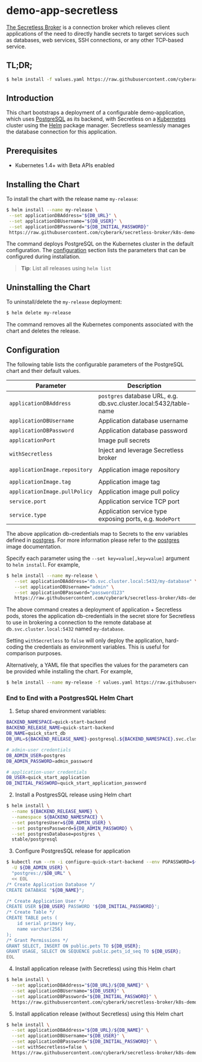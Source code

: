 # demo-app-secretless

[The Secretless Broker](https://github.com/cyberark/secretless-broker) is a connection broker which relieves client applications of the need to directly handle secrets to target services such as databases, web services, SSH connections, or any other TCP-based service.

## TL;DR;

```bash
$ helm install -f values.yaml https://raw.githubusercontent.com/cyberark/secretless-broker/k8s-demo-helm-chart/demos/k8s-demo/chart/demo-app-secretless-0.1.0.tgz
```

## Introduction

This chart bootstraps a deployment of a configurable demo-application, which uses [PostgreSQL](https://github.com/docker-library/postgres) as its backend, with Secretless on a [Kubernetes](http://kubernetes.io) cluster using the [Helm](https://helm.sh) package manager. Secretless seamlessly manages the database connection for this application.

## Prerequisites

- Kubernetes 1.4+ with Beta APIs enabled

## Installing the Chart

To install the chart with the release name `my-release`:

```bash
$ helm install --name my-release \
 --set applicationDBAddress="${DB_URL}" \
 --set applicationDBUsername="${DB_USER}" \
 --set applicationDBPassword="${DB_INITIAL_PASSWORD}"
 https://raw.githubusercontent.com/cyberark/secretless-broker/k8s-demo-helm-chart/demos/k8s-demo/chart/demo-app-secretless-0.1.0.tgz
```

The command deploys PostgreSQL on the Kubernetes cluster in the default configuration. The [configuration](#configuration) section lists the parameters that can be configured during installation.

> **Tip**: List all releases using `helm list`

## Uninstalling the Chart

To uninstall/delete the `my-release` deployment:

```bash
$ helm delete my-release
```

The command removes all the Kubernetes components associated with the chart and deletes the release.

## Configuration

The following table lists the configurable parameters of the PostgreSQL chart and their default values.

| Parameter                     | Description                                     | Default                                                    |
| -----------------------       | ---------------------------------------------   | ---------------------------------------------------------- |
| `applicationDBAddress`        | `postgres` database URL, e.g. db.svc.cluster.local:5432/table-name | `nil` (required)                                           |
| `applicationDBUsername`       | Application database username                   | `nil` (required)                                           |
| `applicationDBPassword`       | Application database password                   | `nil` (required)                                           |
| `applicationPort`             | Image pull secrets                              | `nil` (required)                                           |
| `withSecretless`              | Inject and leverage Secretless broker           | `true`                                                     |
| `applicationImage.repository` | Application image repository                    | `cyberark/demo-app`                                        |
| `applicationImage.tag`        | Application image tag                           | `latest`                                                   |
| `applicationImage.pullPolicy` | Application image pull policy                   | `IfNotPresent`                                             |
| `service.port`                | Application service TCP port                    | `80`                                                       |
| `service.type`                | Application service type exposing ports, e.g. `NodePort`| `ClusterIP`                                                |

The above application db-credentials map to Secrets to the env variables defined in [postgres](http://github.com/docker-library/postgres). For more information please refer to the [postgres](http://github.com/docker-library/postgres) image documentation.

Specify each parameter using the `--set key=value[,key=value]` argument to `helm install`. For example,

```bash
$ helm install --name my-release \
   --set applicationDBAddress="db.svc.cluster.local:5432/my-database" \
   --set applicationDBUsername="admin" \
   --set applicationDBPassword="password123"
   https://raw.githubusercontent.com/cyberark/secretless-broker/k8s-demo-helm-chart/demos/k8s-demo/chart/demo-app-secretless-0.1.0.tgz
```

The above command creates a deployment of application + Secretless pods, stores the application db-credentials in the secret store for Secretless to use in brokering a connection to the remote database at `db.svc.cluster.local:5432`  named `my-database`.

Setting `withSecretless` to `false` will only deploy the application, hard-coding the credentials as environment variables. This is useful for comparison purposes.

Alternatively, a YAML file that specifies the values for the parameters can be provided while installing the chart. For example,

```bash
$ helm install --name my-release -f values.yaml https://raw.githubusercontent.com/cyberark/secretless-broker/k8s-demo-helm-chart/demos/k8s-demo/chart/demo-app-secretless-0.1.0.tgz
```

### End to End with a PostgresSQL Helm Chart

1. Setup shared environment variables:
```bash
BACKEND_NAMESPACE=quick-start-backend
BACKEND_RELEASE_NAME=quick-start-backend
DB_NAME=quick_start_db
DB_URL=${BACKEND_RELEASE_NAME}-postgresql.${BACKEND_NAMESPACE}.svc.cluster.local:5432 # CHANGE to reflect endpoint exposed by db service

# admin-user credentials
DB_ADMIN_USER=postgres
DB_ADMIN_PASSWORD=admin_password

# application-user credentials
DB_USER=quick_start_application
DB_INITIAL_PASSWORD=quick_start_application_password
```

2. Install a PostgresSQL release using Helm chart
```bash
$ helm install \
  --name ${BACKEND_RELEASE_NAME} \
  --namespace ${BACKEND_NAMESPACE} \
  --set postgresUser=${DB_ADMIN_USER} \
  --set postgresPassword=${DB_ADMIN_PASSWORD} \
  --set postgresDatabase=postgres \
  stable/postgresql
```

3. Configure PostgresSQL release for application 
```bash
$ kubectl run --rm -i configure-quick-start-backend --env PGPASSWORD=${DB_ADMIN_PASSWORD} --image=postgres:9.6 --restart=Never --command -- psql \
  -U ${DB_ADMIN_USER} \
  "postgres://$DB_URL" \
  << EOL
/* Create Application Database */
CREATE DATABASE "${DB_NAME}";

/* Create Application User */
CREATE USER ${DB_USER} PASSWORD '${DB_INITIAL_PASSWORD}';
/* Create Table */
CREATE TABLE pets (
    id serial primary key,
    name varchar(256)
);
/* Grant Permissions */
GRANT SELECT, INSERT ON public.pets TO ${DB_USER};
GRANT USAGE, SELECT ON SEQUENCE public.pets_id_seq TO ${DB_USER};
EOL
```

4. Install application release (with Secretless) using this Helm chart
```bash
$ helm install \
  --set applicationDBAddress="${DB_URL}/${DB_NAME}" \
  --set applicationDBUsername="${DB_USER}" \
  --set applicationDBPassword="${DB_INITIAL_PASSWORD}" \
  https://raw.githubusercontent.com/cyberark/secretless-broker/k8s-demo-helm-chart/demos/k8s-demo/chart/demo-app-secretless-0.1.0.tgz
```

5. Install application release (without Secretless) using this Helm chart
```bash
$ helm install \
  --set applicationDBAddress="${DB_URL}/${DB_NAME}" \
  --set applicationDBUsername="${DB_USER}" \
  --set applicationDBPassword="${DB_INITIAL_PASSWORD}" \
  --set withSecretless=false \
  https://raw.githubusercontent.com/cyberark/secretless-broker/k8s-demo-helm-chart/demos/k8s-demo/chart/demo-app-secretless-0.1.0.tgz
```
